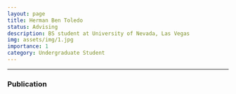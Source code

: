 ```yaml
---
layout: page
title: Herman Ben Toledo
status: Advising
description: BS student at University of Nevada, Las Vegas
img: assets/img/1.jpg
importance: 1
category: Undergraduate Student
---
```


_ _ _

### Publication

<!-- + -->
